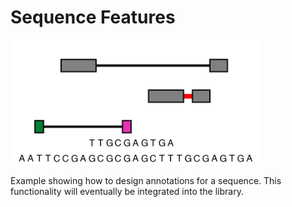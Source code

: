 # Sequence Features

<img src="sequence_features.png" width="400px"/>

Example showing how to design annotations for a sequence. This functionality will eventually be integrated into the library.
